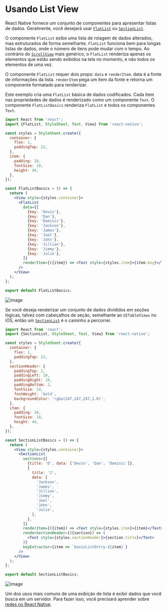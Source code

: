 # Usando List View
React Native fornece um conjunto de componentes para apresentar listas de dados. Geralmente, você desejará usar [`FlatList`](/docs/flatlist.md) ou [`SectionList`](/docs/sectionlist.md).

O componente `FlatList` exibe uma lista de rolagem de dados alterados, mas estruturados de forma semelhante. `FlatList` funciona bem para longas listas de dados, onde o número de itens pode mudar com o tempo. Ao contrário do [`ScrollView`](/docs/using-a-scrollview.md) mais genérico, o `FlatList` renderiza apenas os elementos que estão sendo exibidos na tela no momento, e não todos os elementos de uma vez.

O componente `FlatList` requer dois props: `data` e `renderItem`. data é a fonte de informações da lista. `renderItem` pega um item da fonte e retorna um componente formatado para renderizar.

Este exemplo cria uma `FlatList` básica de dados codificados. Cada item nas propriedades de dados é renderizado como um componente `Text`. O componente `FlatListBasics` renderiza `FlatList` e todos os componentes `Text`.

```jsx
import React from 'react';
import {FlatList, StyleSheet, Text, View} from 'react-native';

const styles = StyleSheet.create({
  container: {
    flex: 1,
    paddingTop: 22,
  },
  item: {
    padding: 10,
    fontSize: 18,
    height: 44,
  },
});

const FlatListBasics = () => {
  return (
    <View style={styles.container}>
      <FlatList
        data={[
          {key: 'Devin'},
          {key: 'Dan'},
          {key: 'Dominic'},
          {key: 'Jackson'},
          {key: 'James'},
          {key: 'Joel'},
          {key: 'John'},
          {key: 'Jillian'},
          {key: 'Jimmy'},
          {key: 'Julie'},
        ]}
        renderItem={({item}) => <Text style={styles.item}>{item.key}</Text>}
      />
    </View>
  );
};

export default FlatListBasics;
```

![image](https://github.com/tavaresgerson/reactnativedocbr/assets/22455192/a5434413-b939-4552-bc5b-fe0db5ff8cff)

Se você deseja renderizar um conjunto de dados divididos em seções lógicas, talvez com cabeçalhos de seção, semelhante ao `UITableViews` no iOS, então um [`SectionList`](/docs/sectionlist.md) é o caminho a percorrer.

```jsx
import React from 'react';
import {SectionList, StyleSheet, Text, View} from 'react-native';

const styles = StyleSheet.create({
  container: {
    flex: 1,
    paddingTop: 22,
  },
  sectionHeader: {
    paddingTop: 2,
    paddingLeft: 10,
    paddingRight: 10,
    paddingBottom: 2,
    fontSize: 14,
    fontWeight: 'bold',
    backgroundColor: 'rgba(247,247,247,1.0)',
  },
  item: {
    padding: 10,
    fontSize: 18,
    height: 44,
  },
});

const SectionListBasics = () => {
  return (
    <View style={styles.container}>
      <SectionList
        sections={[
          {title: 'D', data: ['Devin', 'Dan', 'Dominic']},
          {
            title: 'J',
            data: [
              'Jackson',
              'James',
              'Jillian',
              'Jimmy',
              'Joel',
              'John',
              'Julie',
            ],
          },
        ]}
        renderItem={({item}) => <Text style={styles.item}>{item}</Text>}
        renderSectionHeader={({section}) => (
          <Text style={styles.sectionHeader}>{section.title}</Text>
        )}
        keyExtractor={item => `basicListEntry-${item}`}
      />
    </View>
  );
};

export default SectionListBasics;
```

![image](https://github.com/tavaresgerson/reactnativedocbr/assets/22455192/4a392724-07df-4abd-a397-c64e1ba693d1)

Um dos usos mais comuns de uma exibição de lista é exibir dados que você busca em um servidor. Para fazer isso, você precisará aprender sobre [redes no React Native](/docs/network.md).


